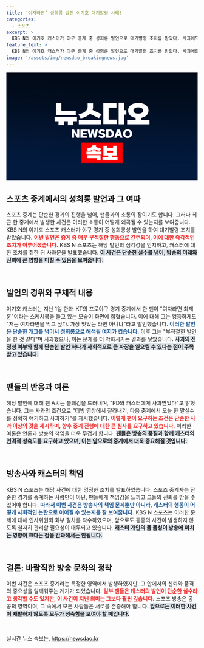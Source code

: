 ```yaml
---
title: ‘여자라면’ 성희롱 발언 이기호 대기발령 사태!
categories:
  - 스포츠
excerpt: >
  KBS N의 이기호 캐스터가 야구 중계 중 성희롱 발언으로 대기발령 조치를 받았다. 사과에도 불구하고 논란은 확산 중, 팬은 사과 조건을 제시하며 불쾌감을 드러냈다.
feature_text: >
  KBS N의 이기호 캐스터가 야구 중계 중 성희롱 발언으로 대기발령 조치를 받았다. 사과에도 불구하고 논란은 확산 중, 팬은 사과 조건을 제시하며 불쾌감을 드러냈다.
image: '/assets/img/newsdao_breakingnews.jpg'
---
```


<p><img src="/assets/img/newsdao_breakingnews.jpg" alt="flaretime 속보" /></p>

<h2 data-ke-size="size26">스포츠 중계에서의 성희롱 발언과 그 여파</h2>

<p data-ke-size="size16">스포츠 중계는 단순한 경기의 진행을 넘어, 팬들과의 소통의 장이기도 합니다. 그러나 최근 한 중계에서 발생한 사건은 이러한 소통이 어떻게 왜곡될 수 있는지를 보여줍니다. KBS N의 이기호 스포츠 캐스터가 야구 경기 중 성희롱성 발언을 하여 대기발령 조치를 받았습니다. <b><span style="color: #ee2323;">이번 발언은 중계 중 매우 부적절한 행동으로 간주되며, 이에 대한 즉각적인 조치가 이루어졌습니다.</span></b> KBS N 스포츠는 해당 발언의 심각성을 인지하고, 캐스터에 대한 조치를 취한 뒤 사과문을 발표했습니다. <b><span style="background-color: #21538527;">이 사건은 단순한 실수를 넘어, 방송의 미래와 신뢰에 큰 영향을 미칠 수 있음을 보여줍니다.</span></b></p>

<p data-ke-size="size16">&nbsp;</p>

<h2 data-ke-size="size26">발언의 경위와 구체적 내용</h2>

<p data-ke-size="size16">이기호 캐스터는 지난 1일 한화-KT의 프로야구 경기 중계에서 한 팬이 "여자라면 최재훈"이라는 스케치북을 들고 있는 모습이 화면에 잡혔습니다. 이에 대해 그는 엉뚱하게도 "저는 여자라면을 먹고 싶다. 가장 맛있는 라면 아니냐"라고 발언했습니다. <b><span style="color: #1a5490;">이러한 발언은 단순한 개그를 넘어서 성희롱으로 해석될 여지가 컸습니다.</span></b> 이후 그는 "부적절한 발언을 한 것 같다"며 사과했으나, 이는 문제를 더 악화시키는 결과를 낳았습니다. <b><span style="background-color: #21538527;">사과의 진정성 여부와 함께 단순한 발언 하나가 사회적으로 큰 파장을 일으킬 수 있다는 점이 주목받고 있습니다.</span></b></p>

<p data-ke-size="size16">&nbsp;</p>

<h2 data-ke-size="size26">팬들의 반응과 여론</h2>

<p data-ke-size="size16">해당 발언에 대해 팬 A씨는 불쾌감을 드러내며, "PD와 캐스터에게 사과받았다"고 밝혔습니다. 그는 사과의 조건으로 "티빙 영상에서 잘라내기, 다음 중계에서 오늘 한 말실수를 정확히 얘기하고 사과하기"를 제시했습니다. <b><span style="color: #ee2323;">이렇게 팬이 요구하는 조건은 단순한 사과 이상의 것을 제시하며, 향후 중계 진행에 대한 큰 심사를 요구하고 있습니다.</span></b> 이러한 여론은 언론과 방송의 책임을 더욱 무겁게 합니다. <b><span style="background-color: #21538527;">팬들은 방송의 품질과 함께 캐스터의 인격적 성숙도를 요구하고 있으며, 이는 앞으로의 중계에서 더욱 중요해질 것입니다.</span></b></p>

<p data-ke-size="size16">&nbsp;</p>

<h2 data-ke-size="size26">방송사와 캐스터의 책임</h2>

<p data-ke-size="size16">KBS N 스포츠는 해당 사건에 대한 엄정한 조치를 발표하였습니다. 스포츠 중계자는 단순한 경기를 중계하는 사람만이 아닌, 팬들에게 책임감을 느끼고 그들의 신뢰를 받을 수 있어야 합니다. <b><span style="color: #1a5490;">따라서 이번 사건은 방송사의 책임 문제뿐만 아니라, 캐스터의 행동이 어떻게 사회적인 논란으로 이어질 수 있는지를 잘 보여줍니다.</span></b> KBS N 스포츠는 이러한 문제에 대해 인사위원회 회부 절차를 착수하였으며, 앞으로도 동종의 사건이 발생하지 않도록 철저히 관리할 필요성이 대두되고 있습니다. <b><span style="background-color: #21538527;">캐스터 개인의 품 품성이 방송에 미치는 영향이 크다는 점을 간과해서는 안됩니다.</span></b></p>

<p data-ke-size="size16">&nbsp;</p>

<h2 data-ke-size="size26">결론: 바람직한 방송 문화의 정착</h2>

<p data-ke-size="size16">이번 사건은 스포츠 중계라는 특정한 영역에서 발생하였지만, 그 안에서의 신뢰와 품격의 중요성을 일깨워주는 계기가 되었습니다. <b><span style="color: #ee2323;">일부 팬들은 캐스터의 발언이 단순한 실수라고 생각할 수도 있지만, 이 사건이 지닌 의미는 그보다 훨씬 깊습니다.</span></b> 스포츠 방송은 공공의 영역이며, 그 속에서 모든 사람들은 서로를 존중해야 합니다. <b><span style="background-color: #21538527;">앞으로는 이러한 사건이 재발하지 않도록 모두가 성숙함을 보여야 할 때입니다.</span></b></p>

<p data-ke-size="size16">&nbsp;</p>
실시간 뉴스 속보는, <a href="https://newsdao.kr" rel="dofollow">https://newsdao.kr</a>


